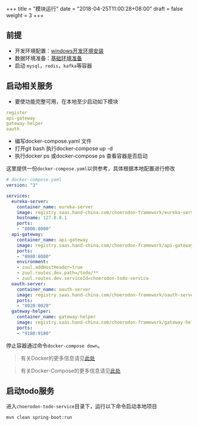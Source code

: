 +++
title = "模块运行"
date = "2018-04-25T11:00:28+08:00"
draft = false
weight = 3
+++

## 前提

- 开发环境配置：[windows开发环境安装](../../develop_env/install_windows/)
- 数据环境准备：[基础环境准备](../init/)
- 启动 `mysql`，`redis`，`kafka`等容器

## 启动相关服务

- 要使功能完整可用，在本地至少启动如下模块
```yaml
register
api-gateway
gateway-helper
oauth
```

- 编写docker-compose.yaml 文件
- 打开git bash 执行docker-compose up -d
- 执行docker ps 或docker-compose ps 查看容器是否启动

这里提供一份`docker-compose.yaml`以供参考，具体根据本地配置进行修改

``` yaml
# docker-compose.yaml
version: "3"

services:
  eureka-server:
    container_name: eureka-server
    image: registry.saas.hand-china.com/choerodon-framework/eureka-server:0.1.0
    hostname: 127.0.0.1
    ports:
    - "8000:8000"
  api-gateway:
    container_name: api-gateway
    image: registry.saas.hand-china.com/choerodon-framework/api-gateway:0.1.0
    ports:
    - "8080:8080"
    environment:
    - zuul.addHostHeader=true
    - zuul.routes.dev.path=/todo/**
    - zuul.routes.dev.serviceId=choerodon-todo-service
  oauth-server:
    container_name: oauth-server
    image: registry.saas.hand-china.com/choerodon-framework/oauth-server:0.1.0
    ports:
    - "8020:8020"
  gateway-helper:
    container_name: gateway-helper
    image: registry.saas.hand-china.com/choerodon-framework/gateway-helper:0.1.0
    ports:
    - "9180:9180"
```

停止容器通过命令`docker-compose down`。

> 有关Docker的更多信息请见[此处](https://docs.docker.com/)

> 有关Docker-Compose的更多信息请见[此处](https://docs.docker.com/compose/overview/)

## 启动todo服务

进入`choerodon-todo-service`目录下，运行以下命令启动本地项目

```bash
mvn clean spring-boot:run
```